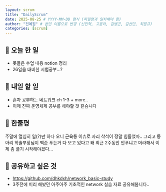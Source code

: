 ```yaml
---
layout: scrum
title: "DailyScrum"
date: 2025-08-25 # YYYY-MM-DD 형식 (파일명과 일치해야 함)
author: "전예원" # 본인 이름으로 변경 (신민혁, 고윤아, 김병곤, 김선민, 최문규)
categories: [scrum]
---
```


## 📝 오늘 한 일

- 못들은 수업 내용 notion 정리
- 26일을 대비한 시험공부...?

## 🎯 내일 할 일

- 혼자 공부하는 네트워크 ch 1-3 + more..
- 이제 진짜 운영체제 공부를 해야할 것 같슴니다

## 💭 한줄평

주말에 열심히 일(?)만 하다 오니 근육통 이슈로 자리 착석이 정말 힘들었따..
그리고 동아리 학술부장님이 백준 푸는거 다 보고 있다고 왜 최근 2주동안 안푸냐고 머라해서
이제 좀 풀기 시작해야겠다...

## 🔗 공유하고 싶은 것
- https://github.com/dhkdxh/network_basic-study
- 3주전에 미리 해놨던 아주아주 기초적인 network 실습 자료 공유해봄니다..


